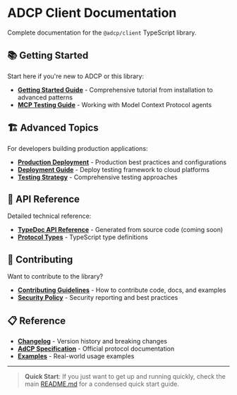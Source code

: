 # ADCP Client Documentation

Complete documentation for the `@adcp/client` TypeScript library.

## 📚 Getting Started

Start here if you're new to ADCP or this library:

- **[Getting Started Guide](./guides/getting-started.md)** - Comprehensive tutorial from installation to advanced patterns
- **[MCP Testing Guide](./guides/MCP_TESTING.md)** - Working with Model Context Protocol agents

## 🏗️ Advanced Topics

For developers building production applications:

- **[Production Deployment](./advanced/PRODUCTION-READY.md)** - Production best practices and configurations  
- **[Deployment Guide](./advanced/DEPLOYMENT.md)** - Deploy testing framework to cloud platforms
- **[Testing Strategy](./advanced/TESTING-STRATEGY.md)** - Comprehensive testing approaches

## 📖 API Reference

Detailed technical reference:

- **[TypeDoc API Reference](./api/)** - Generated from source code (coming soon)
- **[Protocol Types](../src/lib/types/)** - TypeScript type definitions

## 🤝 Contributing

Want to contribute to the library?

- **[Contributing Guidelines](../CONTRIBUTING.md)** - How to contribute code, docs, and examples
- **[Security Policy](../SECURITY.md)** - Security reporting and best practices

## 📋 Reference

- **[Changelog](../CHANGELOG.md)** - Version history and breaking changes
- **[AdCP Specification](https://adcontextprotocol.org)** - Official protocol documentation
- **[Examples](../examples/)** - Real-world usage examples

---

> **Quick Start**: If you just want to get up and running quickly, check the main [README.md](../README.md) for a condensed quick start guide.